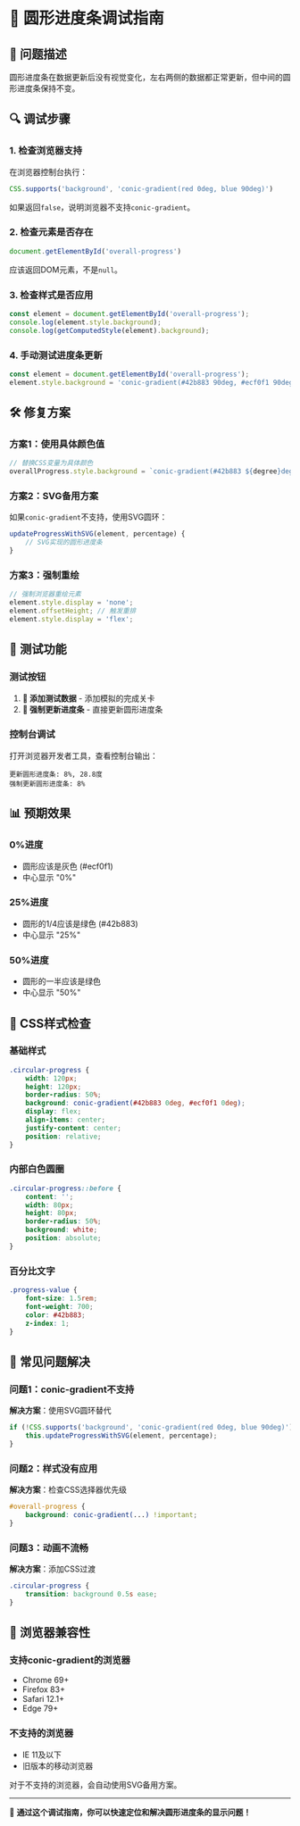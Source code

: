 # 🔄 圆形进度条调试指南

## 🐛 问题描述
圆形进度条在数据更新后没有视觉变化，左右两侧的数据都正常更新，但中间的圆形进度条保持不变。

## 🔍 调试步骤

### 1. 检查浏览器支持
在浏览器控制台执行：
```javascript
CSS.supports('background', 'conic-gradient(red 0deg, blue 90deg)')
```
如果返回`false`，说明浏览器不支持`conic-gradient`。

### 2. 检查元素是否存在
```javascript
document.getElementById('overall-progress')
```
应该返回DOM元素，不是`null`。

### 3. 检查样式是否应用
```javascript
const element = document.getElementById('overall-progress');
console.log(element.style.background);
console.log(getComputedStyle(element).background);
```

### 4. 手动测试进度条更新
```javascript
const element = document.getElementById('overall-progress');
element.style.background = 'conic-gradient(#42b883 90deg, #ecf0f1 90deg)';
```

## 🛠️ 修复方案

### 方案1：使用具体颜色值
```javascript
// 替换CSS变量为具体颜色
overallProgress.style.background = `conic-gradient(#42b883 ${degree}deg, #ecf0f1 ${degree}deg)`;
```

### 方案2：SVG备用方案
如果`conic-gradient`不支持，使用SVG圆环：
```javascript
updateProgressWithSVG(element, percentage) {
    // SVG实现的圆形进度条
}
```

### 方案3：强制重绘
```javascript
// 强制浏览器重绘元素
element.style.display = 'none';
element.offsetHeight; // 触发重排
element.style.display = 'flex';
```

## 🧪 测试功能

### 测试按钮
1. **🧪 添加测试数据** - 添加模拟的完成关卡
2. **🔄 强制更新进度条** - 直接更新圆形进度条

### 控制台调试
打开浏览器开发者工具，查看控制台输出：
```
更新圆形进度条: 8%, 28.8度
强制更新圆形进度条: 8%
```

## 📊 预期效果

### 0%进度
- 圆形应该是灰色 (#ecf0f1)
- 中心显示 "0%"

### 25%进度
- 圆形的1/4应该是绿色 (#42b883)
- 中心显示 "25%"

### 50%进度
- 圆形的一半应该是绿色
- 中心显示 "50%"

## 🎨 CSS样式检查

### 基础样式
```css
.circular-progress {
    width: 120px;
    height: 120px;
    border-radius: 50%;
    background: conic-gradient(#42b883 0deg, #ecf0f1 0deg);
    display: flex;
    align-items: center;
    justify-content: center;
    position: relative;
}
```

### 内部白色圆圈
```css
.circular-progress::before {
    content: '';
    width: 80px;
    height: 80px;
    border-radius: 50%;
    background: white;
    position: absolute;
}
```

### 百分比文字
```css
.progress-value {
    font-size: 1.5rem;
    font-weight: 700;
    color: #42b883;
    z-index: 1;
}
```

## 🔧 常见问题解决

### 问题1：conic-gradient不支持
**解决方案**：使用SVG圆环替代
```javascript
if (!CSS.supports('background', 'conic-gradient(red 0deg, blue 90deg)')) {
    this.updateProgressWithSVG(element, percentage);
}
```

### 问题2：样式没有应用
**解决方案**：检查CSS选择器优先级
```css
#overall-progress {
    background: conic-gradient(...) !important;
}
```

### 问题3：动画不流畅
**解决方案**：添加CSS过渡
```css
.circular-progress {
    transition: background 0.5s ease;
}
```

## 📱 浏览器兼容性

### 支持conic-gradient的浏览器
- Chrome 69+
- Firefox 83+
- Safari 12.1+
- Edge 79+

### 不支持的浏览器
- IE 11及以下
- 旧版本的移动浏览器

对于不支持的浏览器，会自动使用SVG备用方案。

---

🎯 **通过这个调试指南，你可以快速定位和解决圆形进度条的显示问题！**